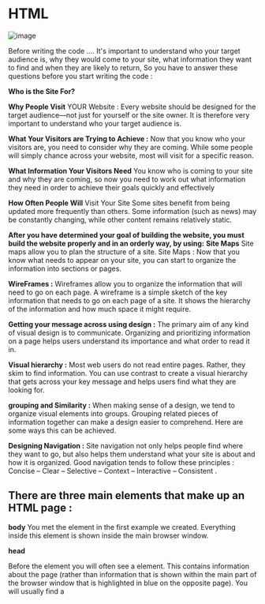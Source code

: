 # HTML

![image](https://cdn.lynda.com/course/170427/170427-637363828865101045-16x9.jpg)

Before writing the code ....
It's important to understand who your target audience
is, why they would come to your site, what information
they want to find and when they are likely to return, So you have to answer these questions before you start writing the code :


**Who is the Site For?**

**Why People Visit**
YOUR Website :
Every website should be designed for the
target audience—not just for yourself or the
site owner. It is therefore very important to
understand who your target audience is.

**What Your Visitors are Trying to Achieve :**
Now that you know who your visitors are, you
need to consider why they are coming. While
some people will simply chance across your
website, most will visit for a specific reason.


**What Information Your Visitors Need**
You know who is coming to your site and why
they are coming, so now you need to work out
what information they need in order to achieve
their goals quickly and effectively

**How Often People Will**
Visit Your Site
Some sites benefit from being updated more
frequently than others. Some information (such
as news) may be constantly changing, while
other content remains relatively static.

**After you have determined your goal of building the website, you must build the website properly and in an orderly way, by using:** 
**Site Maps**
Site maps allow you to plan the structure of a site.
Site Maps : Now that you know what needs to appear
on your site, you can start to organize the
information into sections or pages.

**WireFrames :**
Wireframes allow you to organize the information that
will need to go on each page.
 A wireframe is a simple sketch of the key
information that needs to go on each page of a
site. It shows the hierarchy of the information
and how much space it might require.

**Getting your message across using design :**
The primary aim of any kind of visual design
is to communicate. Organizing and prioritizing
information on a page helps users understand
its importance and what order to read it in.



**Visual hierarchy :** 
Most web users do not read entire pages. Rather, they skim to find
information. You can use contrast to create a visual hierarchy that gets
across your key message and helps users find what they are looking for.

**grouping and Similarity :** When making sense of a design, we tend to organize visual elements
into groups. Grouping related pieces of information together can make a
design easier to comprehend. Here are some ways this can be achieved.

**Designing Navigation :**
 Site navigation not only helps people find where they want to go, but also
helps them understand what your site is about and how it is organized.
Good navigation tends to follow these principles : Concise – Clear – Selective – Context – Interactive – Consistent .





## There are three main elements that make up an HTML page :

**body**
You met the <body> element
in the first example we created.
Everything inside this element is
shown inside the main browser
window.

**head**

Before the <body> element you
will often see a <head> element.
This contains information
about the page (rather than
information that is shown within
the main part of the browser
window that is highlighted in
blue on the opposite page).
You will usually find a <title>
element inside the <head>
element.

**title**

The contents of the <title>
element are either shown in the
top of the browser, above where
you usually type in the URL of
the page you want to visit, or
on the tab for that page (if your
browser uses tabs to allow you
to view multiple pages at the
same time).

## Tags :

![image](https://miro.medium.com/max/800/1*28-1lYrYTQoLhi87mllgBw.png)

Tags are often referred to as elements.
XX Tags usually come in pairs. The opening tag denotes
the start of a piece of content; the closing tag denotes
the end.
XX Opening tags can carry attributes, which tell us more
about the content of that element.
